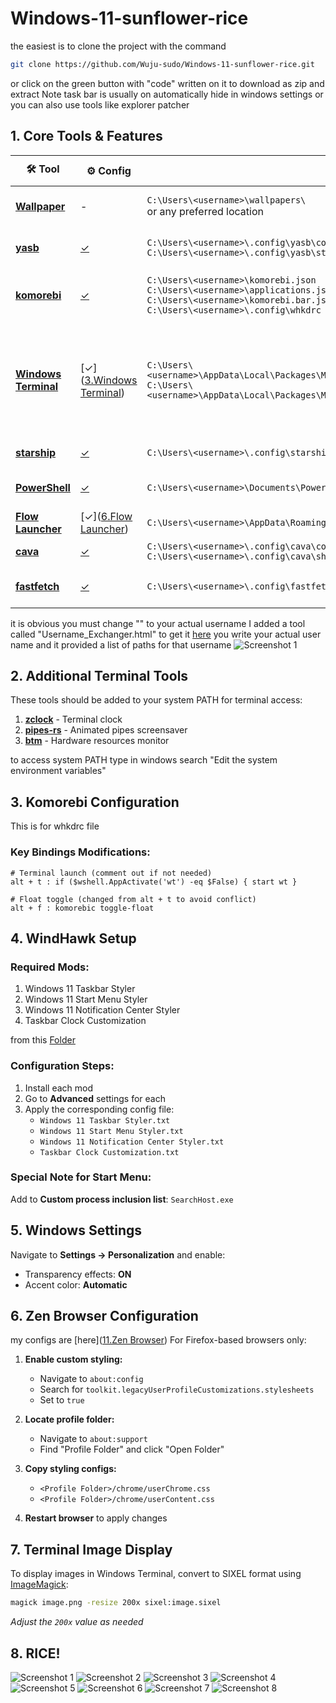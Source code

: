 # Windows-11-sunflower-rice

the easiest is to clone the project with the command

```bash
git clone https://github.com/Wuju-sudo/Windows-11-sunflower-rice.git
```

or click on the green button with "code" written on it to download as zip and extract
Note task bar is usually on automatically hide in windows settings 
or you can also use tools like explorer patcher

## 1. Core Tools & Features

| 🛠️ Tool | ⚙️ Config | 📁 Location | 📄 Description |
|---------|-----------|-------------|----------------|
| **[Wallpaper](9.Wallpaper)** | - | `C:\Users\<username>\wallpapers\`<br>or any preferred location | Desktop wallpaper management |
| **[yasb](https://github.com/amnweb/yasb)** | [✓](1.YASB) | `C:\Users\<username>\.config\yasb\config.yaml`<br>`C:\Users\<username>\.config\yasb\styles.css` | Yet Another Status Bar (top bar) |
| **[komorebi](https://github.com/LGUG2Z/komorebi)** | [✓](2.Komorebi) | `C:\Users\<username>\komorebi.json`<br>`C:\Users\<username>\applications.json`<br>`C:\Users\<username>\komorebi.bar.json`<br>`C:\Users\<username>\.config\whkdrc` | Tiling window manager for Windows |
| **[Windows Terminal](https://github.com/microsoft/terminal)** | [✓]([3.Windows Terminal](https://github.com/Wuju-sudo/Windows-11-sunflower-rice/tree/main/3.Windows%20Terminal)) | `C:\Users\<username>\AppData\Local\Packages\Microsoft.WindowsTerminal_8wekyb3d8bbwe\LocalState\settings.json`<br>`C:\Users\<username>\AppData\Local\Packages\Microsoft.WindowsTerminalPreview_8wekyb3d8bbwe\LocalState\settings.json` | Terminal emulator<br>⚠️ *Backup original configs - requires tiling WM for window control* |
| **[starship](https://github.com/starship/starship)** | [✓](4.Starship) | `C:\Users\<username>\.config\starship.toml` | Cross-shell prompt |
| **[PowerShell](https://github.com/PowerShell/PowerShell)** | [✓](5.Powershell) | `C:\Users\<username>\Documents\PowerShell\Microsoft.PowerShell_profile.ps1` | Windows shell configuration |
| **[Flow Launcher](https://github.com/Flow-Launcher/Flow.Launcher)** | [✓]([6.Flow Launcher](https://github.com/Wuju-sudo/Windows-11-sunflower-rice/tree/main/6.Flow%20Launcher)) | `C:\Users\<username>\AppData\Roaming\FlowLauncher\Themes\theme.xaml` | Keystroke launcher |
| **[cava](https://github.com/karlstav/cava)** | [✓](7.cava) | `C:\Users\<username>\.config\cava\config`<br>`C:\Users\<username>\.config\cava\shaders\` | Audio visualizer |
| **[fastfetch](https://github.com/fastfetch-cli/fastfetch)** | [✓](8.fastfetch) | `C:\Users\<username>\.config\fastfetch\config.jsonc` | System information tool |

it is obvious you must change "<username>" to your actual username
I added a tool called "Username_Exchanger.html" to get it [here](https://github.com/Wuju-sudo/Windows-11-sunflower-rice/blob/b16906de01bfba3cc0feff323e0a2631e5573fd2/Username_Exchanger.html) you write your actual user name and it provided a list of paths for that username
![Screenshot 1](Tool.png)


## 2. Additional Terminal Tools

These tools should be added to your system PATH for terminal access:

1. **[zclock](https://github.com/tr1ckydev/zclock)** - Terminal clock
2. **[pipes-rs](https://github.com/lhvy/pipes-rs)** - Animated pipes screensaver
3. **[btm](https://github.com/ClementTsang/bottom)** - Hardware resources monitor

to access system PATH type in windows search "Edit the system environment variables"

## 3. Komorebi Configuration

This is for whkdrc file

### Key Bindings Modifications:
```
# Terminal launch (comment out if not needed)
alt + t : if ($wshell.AppActivate('wt') -eq $False) { start wt }

# Float toggle (changed from alt + t to avoid conflict)
alt + f : komorebic toggle-float
```

## 4. WindHawk Setup

### Required Mods:
1. Windows 11 Taskbar Styler
2. Windows 11 Start Menu Styler
3. Windows 11 Notification Center Styler
4. Taskbar Clock Customization

from this [Folder](10.WindHawk)
### Configuration Steps:
1. Install each mod
2. Go to **Advanced** settings for each
3. Apply the corresponding config file:
   - `Windows 11 Taskbar Styler.txt`
   - `Windows 11 Start Menu Styler.txt`
   - `Windows 11 Notification Center Styler.txt`
   - `Taskbar Clock Customization.txt`

### Special Note for Start Menu:
Add to **Custom process inclusion list**: `SearchHost.exe`

## 5. Windows Settings

Navigate to **Settings → Personalization** and enable:
- Transparency effects: **ON**
- Accent color: **Automatic**

## 6. Zen Browser Configuration

my configs are [here]([11.Zen Browser](https://github.com/Wuju-sudo/Windows-11-sunflower-rice/tree/main/11.Zen%20Browser))
For Firefox-based browsers only:

1. **Enable custom styling:**
   - Navigate to `about:config`
   - Search for `toolkit.legacyUserProfileCustomizations.stylesheets`
   - Set to `true`

2. **Locate profile folder:**
   - Navigate to `about:support`
   - Find "Profile Folder" and click "Open Folder"

3. **Copy styling configs:**
   - `<Profile Folder>/chrome/userChrome.css`
   - `<Profile Folder>/chrome/userContent.css`

4. **Restart browser** to apply changes

## 7. Terminal Image Display

To display images in Windows Terminal, convert to SIXEL format using [ImageMagick](https://imagemagick.org/index.php):

```bash
magick image.png -resize 200x sixel:image.sixel
```
*Adjust the `200x` value as needed*

## 8. RICE!
![Screenshot 1](./Rice/1.png)
![Screenshot 2](./Rice/2.png)
![Screenshot 3](./Rice/3.png)
![Screenshot 4](./Rice/4.png)
![Screenshot 5](./Rice/5.png)
![Screenshot 6](./Rice/6.png)
![Screenshot 7](./Rice/7.png)
![Screenshot 8](./Rice/8.png)

